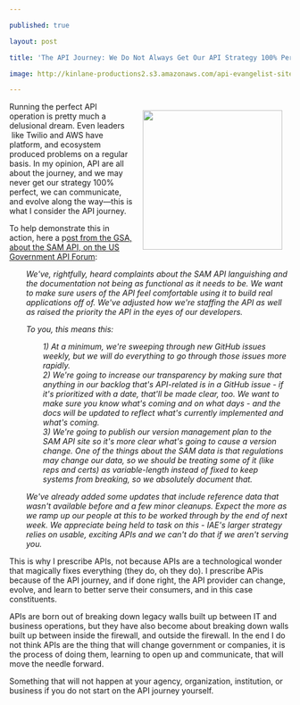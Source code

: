 ---
published: true
layout: post
title: 'The API Journey: We Do Not Always Get Our API Strategy 100% Perfect, But We Can Communicate, Learn and Evolve'
image: http://kinlane-productions2.s3.amazonaws.com/api-evangelist-site/blog/sam-api-gov.gif
---

<p><a href="https://gsa.github.io/sam_api/sam/"><img style="padding: 15px;" src="https://kinlane-productions2.s3.amazonaws.com/api-evangelist-site/blog/sam-api-gov.gif" alt="" width="250" align="right" /></a>
<p>Running the perfect API operation is pretty much a delusional dream. Even leaders &nbsp;like Twilio and AWS have platform, and ecosystem produced problems on a regular basis. In my opinion, API are all about the journey, and we may never get our strategy 100% perfect, we can communicate, and evolve along the way&mdash;this is what I consider the API journey.
<p>To help demonstrate this in action, here a p<a href="https://groups.google.com/forum/#!topic/us-government-apis/yBlLdvG2lmk">ost from the GSA, about the SAM API, on the US Government API Forum</a>:
<p style="padding-left: 30px;"><em>We've, rightfully, heard complaints about the SAM API languishing and the documentation not being as functional as it needs to be. We want to make sure users of the API feel comfortable using it to build real applications off of. We've adjusted how we're staffing the API as well as raised the priority the API in the eyes of our developers.</em>
<p style="padding-left: 30px;"><em>To you, this means this:</em>&nbsp;
<p style="padding-left: 60px;"><em>1) At a minimum, we're sweeping through new GitHub issues weekly, but we will do everything to go through those issues more rapidly.<br /></em><em>2) We're going to increase our transparency by making sure that anything in our backlog that's API-related is in a GitHub issue - if it's prioritized with a date, that'll be made clear, too. We want to make sure you know what's coming and on what days - and the docs will be updated to reflect what's currently implemented and what's coming.<br /></em><em>3) We're going to publish our version management plan to the SAM API site so it's more clear what's going to cause a version change. One of the things about the SAM data is that regulations may change our data, so we should be treating some of it (like reps and certs) as variable-length instead of fixed to keep systems from breaking, so we absolutely document that.</em>
<p style="padding-left: 30px;"><em></em><em>We've already added some updates that include reference data that wasn't available before and a few minor cleanups. Expect the more as we ramp up our people at this to be worked through by the end of next week. We appreciate being held to task on this - IAE's larger strategy relies on usable, exciting APIs and we can't do that if we aren't serving you.</em>
<p>This is why I prescribe APIs, not because APIs are a technological wonder that magically fixes everything (they do, oh they do). I prescribe APis because of the API journey, and if done right, the API provider can change, evolve, and learn to better serve their consumers, and in this case constituents.
<p>APIs are born out of breaking down legacy walls built up between IT and business operations, but they have also become about breaking down walls built up between inside the firewall, and outside the firewall. In the end I do not think APIs are the thing that will change government or companies, it is the process of doing them, learning to open up and communicate, that will move the needle forward.
<p>Something that will not happen at your agency, organization, institution, or business if you do not start on the API journey yourself.

